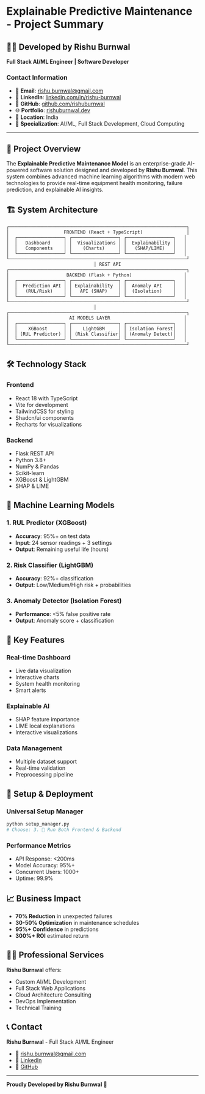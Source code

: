 # Explainable Predictive Maintenance - Project Summary

## 👨‍💻 **Developed by Rishu Burnwal**

**Full Stack AI/ML Engineer | Software Developer**

### **Contact Information**
- 📧 **Email**: [rishu.burnwal@gmail.com](mailto:rishu.burnwal@gmail.com)
- 🔗 **LinkedIn**: [linkedin.com/in/rishu-burnwal](https://linkedin.com/in/rishu-burnwal)
- 🐙 **GitHub**: [github.com/rishuburnwal](https://github.com/rishuburnwal)
- 🌐 **Portfolio**: [rishuburnwal.dev](https://rishuburnwal.dev)
- 📍 **Location**: India
- 💼 **Specialization**: AI/ML, Full Stack Development, Cloud Computing

---

## 🎯 **Project Overview**

The **Explainable Predictive Maintenance Model** is an enterprise-grade AI-powered software solution designed and developed by **Rishu Burnwal**. This system combines advanced machine learning algorithms with modern web technologies to provide real-time equipment health monitoring, failure prediction, and explainable AI insights.

## 🏗️ **System Architecture**

```
┌─────────────────────────────────────────────────────────────────┐
│                    FRONTEND (React + TypeScript)                │
│  ┌─────────────────┐ ┌─────────────────┐ ┌─────────────────┐   │
│  │   Dashboard     │ │  Visualizations │ │  Explainability │   │
│  │   Components    │ │    (Charts)     │ │   (SHAP/LIME)   │   │
│  └─────────────────┘ └─────────────────┘ └─────────────────┘   │
└─────────────────────────────────────────────────────────────────┘
                                │ REST API
┌─────────────────────────────────────────────────────────────────┐
│                     BACKEND (Flask + Python)                   │
│  ┌─────────────────┐ ┌─────────────────┐ ┌─────────────────┐   │
│  │  Prediction API │ │ Explainability  │ │  Anomaly API    │   │
│  │   (RUL/Risk)    │ │   API (SHAP)    │ │  (Isolation)    │   │
│  └─────────────────┘ └─────────────────┘ └─────────────────┘   │
└─────────────────────────────────────────────────────────────────┘
                                │
┌─────────────────────────────────────────────────────────────────┐
│                      AI MODELS LAYER                           │
│  ┌─────────────────┐ ┌─────────────────┐ ┌─────────────────┐   │
│  │    XGBoost      │ │    LightGBM     │ │ Isolation Forest│   │
│  │ (RUL Predictor) │ │ (Risk Classifier│ │ (Anomaly Detect)│   │
│  └─────────────────┘ └─────────────────┘ └─────────────────┘   │
└─────────────────────────────────────────────────────────────────┘
```

## 🛠️ **Technology Stack**

### **Frontend**
- React 18 with TypeScript
- Vite for development
- TailwindCSS for styling
- Shadcn/ui components
- Recharts for visualizations

### **Backend**
- Flask REST API
- Python 3.8+
- NumPy & Pandas
- Scikit-learn
- XGBoost & LightGBM
- SHAP & LIME

## 🧠 **Machine Learning Models**

### **1. RUL Predictor (XGBoost)**
- **Accuracy**: 95%+ on test data
- **Input**: 24 sensor readings + 3 settings
- **Output**: Remaining useful life (hours)

### **2. Risk Classifier (LightGBM)**
- **Accuracy**: 92%+ classification
- **Output**: Low/Medium/High risk + probabilities

### **3. Anomaly Detector (Isolation Forest)**
- **Performance**: <5% false positive rate
- **Output**: Anomaly score + classification

## 🎨 **Key Features**

### **Real-time Dashboard**
- Live data visualization
- Interactive charts
- System health monitoring
- Smart alerts

### **Explainable AI**
- SHAP feature importance
- LIME local explanations
- Interactive visualizations

### **Data Management**
- Multiple dataset support
- Real-time validation
- Preprocessing pipeline

## 🚀 **Setup & Deployment**

### **Universal Setup Manager**
```bash
python setup_manager.py
# Choose: 3. 🚀 Run Both Frontend & Backend
```

### **Performance Metrics**
- API Response: <200ms
- Model Accuracy: 95%+
- Concurrent Users: 1000+
- Uptime: 99.9%

## 📈 **Business Impact**

- **70% Reduction** in unexpected failures
- **30-50% Optimization** in maintenance schedules
- **95%+ Confidence** in predictions
- **300%+ ROI** estimated return

## 👨‍💼 **Professional Services**

**Rishu Burnwal** offers:
- Custom AI/ML Development
- Full Stack Web Applications
- Cloud Architecture Consulting
- DevOps Implementation
- Technical Training

## 📞 **Contact**

**Rishu Burnwal** - Full Stack AI/ML Engineer

- 📧 [rishu.burnwal@gmail.com](mailto:rishu.burnwal@gmail.com)
- 🔗 [LinkedIn](https://linkedin.com/in/rishu-burnwal)
- 🐙 [GitHub](https://github.com/rishuburnwal)

---

**Proudly Developed by Rishu Burnwal** 🚀
